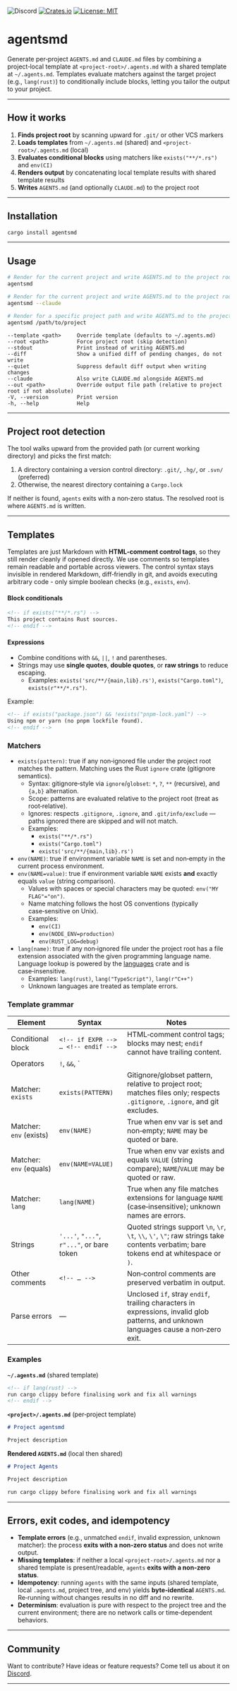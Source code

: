 ![Discord](https://img.shields.io/discord/1381424110831145070?style=flat-square&logo=rust&link=https%3A%2F%2Fdiscord.gg%2FfHmRmuBDxF)
[![Crates.io](https://img.shields.io/crates/v/agentsmd.svg)](https://crates.io/crates/agentsmd)
[![License: MIT](https://img.shields.io/badge/License-MIT-yellow.svg)](https://opensource.org/licenses/MIT)


# agentsmd

Generate per‑project `AGENTS.md` and `CLAUDE.md` files by combining a
project‑local template at `<project-root>/.agents.md` with a shared template at
`~/.agents.md`. Templates evaluate matchers against the target project (e.g.,
`lang(rust)`) to conditionally include blocks, letting you tailor the output to
your project.

---

## How it works

1. **Finds project root** by scanning upward for `.git/` or other VCS markers
2. **Loads templates** from `~/.agents.md` (shared) and `<project-root>/.agents.md` (local)
3. **Evaluates conditional blocks** using matchers like `exists("**/*.rs")` and `env(CI)`
4. **Renders output** by concatenating local template results with shared template results
5. **Writes** `AGENTS.md` (and optionally `CLAUDE.md`) to the project root

---

## Installation

```bash
cargo install agentsmd
```

---

## Usage

```bash
# Render for the current project and write AGENTS.md to the project root
agentsmd

# Render for the current project and write AGENTS.md to the project root
agentsmd --claude

# Render for a specific project path and write AGENTS.md to the project root
agentsmd /path/to/project
```

```
--template <path>     Override template (defaults to ~/.agents.md)
--root <path>         Force project root (skip detection)
--stdout              Print instead of writing AGENTS.md
--diff                Show a unified diff of pending changes, do not write
--quiet               Suppress default diff output when writing changes
--claude              Also write CLAUDE.md alongside AGENTS.md
--out <path>          Override output file path (relative to project root if not absolute)
-V, --version         Print version
-h, --help            Help
```

---

## Project root detection

The tool walks upward from the provided path (or current working directory) and picks the first match:

1. A directory containing a version control directory: `.git/`, `.hg/`, or `.svn/` (preferred)
2. Otherwise, the nearest directory containing a `Cargo.lock`

If neither is found, `agents` exits with a non‑zero status. The resolved root is where `AGENTS.md` is written.

---

## Templates

Templates are just Markdown with **HTML‑comment control tags**, so they still
render cleanly if opened directly. We use comments so templates remain readable
and portable across viewers. The control syntax stays invisible in rendered
Markdown, diff‑friendly in git, and avoids executing arbitrary code - only
simple boolean checks (e.g., `exists`, `env`).

#### Block conditionals

```md
<!-- if exists("**/*.rs") -->
This project contains Rust sources.
<!-- endif -->
```

#### Expressions

* Combine conditions with `&&`, `||`, `!` and parentheses.
* Strings may use **single quotes**, **double quotes**, or **raw strings** to reduce escaping.
  * Examples: `exists('src/**/{main,lib}.rs')`, `exists("Cargo.toml")`,
    `exists(r"**/*.rs")`.

Example:

```md
<!-- if exists("package.json") && !exists("pnpm-lock.yaml") -->
Using npm or yarn (no pnpm lockfile found).
<!-- endif -->
```

### Matchers

* `exists(pattern)`: true if any non‑ignored file under the project root matches
  the pattern. Matching uses the Rust `ignore` crate (gitignore semantics).
  * Syntax: gitignore‑style via `ignore`/`globset`: `*`, `?`, `**` (recursive),
    and `{a,b}` alternation.
  * Scope: patterns are evaluated relative to the project root (treat as
    root‑relative).
  * Ignores: respects `.gitignore`, `.ignore`, and `.git/info/exclude` — paths
    ignored there are skipped and will not match.
  * Examples:
    * `exists("**/*.rs")`
    * `exists("Cargo.toml")`
    * `exists('src/**/{main,lib}.rs')`
* `env(NAME)`: true if environment variable `NAME` is set and non‑empty in the current process environment.
* `env(NAME=value)`: true if environment variable `NAME` exists **and** exactly equals `value` (string comparison).
  * Values with spaces or special characters may be quoted: `env("MY FLAG"="on")`.
  * Name matching follows the host OS conventions (typically case‑sensitive on Unix).
  * Examples:
    * `env(CI)`
    * `env(NODE_ENV=production)`
    * `env(RUST_LOG=debug)`
* `lang(name)`: true if any non‑ignored file under the project root has a file
  extension associated with the given programming language name. Language
  lookup is powered by the [languages](https://github.com/cortesi/languages)
  crate and is case‑insensitive.
  * Examples: `lang(rust)`, `lang("TypeScript")`, `lang(r"C++")`
  * Unknown languages are treated as template errors.

### Template grammar

| Element | Syntax | Notes |
| --- | --- | --- |
| Conditional block | `<!-- if EXPR --> … <!-- endif -->` | HTML‑comment control tags; blocks may nest; `endif` cannot have trailing content. |
| Operators | `!`, `&&`, `||`, `()` | Precedence: `!` > `&&` > `||`; whitespace is ignored between tokens. |
| Matcher: `exists` | `exists(PATTERN)` | Gitignore/globset pattern, relative to project root; matches files only; respects `.gitignore`, `.ignore`, and git excludes. |
| Matcher: `env` (exists) | `env(NAME)` | True when env var is set and non‑empty; `NAME` may be quoted or bare. |
| Matcher: `env` (equals) | `env(NAME=VALUE)` | True when env var exists and equals `VALUE` (string compare); `NAME`/`VALUE` may be quoted or raw. |
| Matcher: `lang` | `lang(NAME)` | True when any file matches extensions for language `NAME` (case‑insensitive); unknown names are errors. |
| Strings | `'...'`, `"..."`, `r"..."`, or bare token | Quoted strings support `\n`, `\r`, `\t`, `\\`, `\'`, `\"`; raw strings take contents verbatim; bare tokens end at whitespace or `)`. |
| Other comments | `<!-- … -->` | Non‑control comments are preserved verbatim in output. |
| Parse errors | — | Unclosed `if`, stray `endif`, trailing characters in expressions, invalid glob patterns, and unknown languages cause a non‑zero exit. |

### Examples

**`~/.agents.md`** (shared template)

```md
<!-- if lang(rust) -->
run cargo clippy before finalising work and fix all warnings
<!-- endif -->
```

**`<project>/.agents.md`** (per‑project template)

```md
# Project agentsmd

Project description
```

**Rendered `AGENTS.md`** (local then shared)

```md
# Project Agents

Project description

run cargo clippy before finalising work and fix all warnings
```

---

## Errors, exit codes, and idempotency

* **Template errors** (e.g., unmatched `endif`, invalid expression, unknown
  matcher): the process **exits with a non‑zero status** and does not write
  output.
* **Missing templates**: if neither a local `<project-root>/.agents.md` nor a shared
  template is present/readable, `agents` **exits with a non‑zero status**.
* **Idempotency**: running `agents` with the same inputs (shared template,
  local `.agents.md`, project tree, and env) yields **byte‑identical**
  `AGENTS.md`. Re‑running without changes results in no diff and no rewrite.
* **Determinism**: evaluation is pure with respect to the project tree and the
  current environment; there are no network calls or time‑dependent behaviors.

---


## Community

Want to contribute? Have ideas or feature requests? Come tell us about it on
[Discord](https://discord.gg/fHmRmuBDxF).


---
